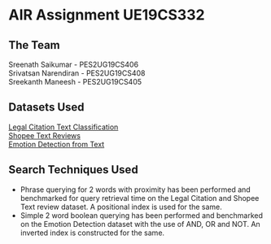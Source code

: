 # AIR Assignment UE19CS332
## The Team
Sreenath Saikumar - PES2UG19CS406<br>
Srivatsan Narendiran - PES2UG19CS408<br>
Sreekanth Maneesh - PES2UG19CS405

## Datasets Used
[Legal Citation Text Classification](https://www.kaggle.com/datasets/shivamb/legal-citation-text-classification)<br>
[Shopee Text Reviews](https://www.kaggle.com/datasets/shymammoth/shopee-reviews)<br>
[Emotion Detection from Text](https://www.kaggle.com/datasets/pashupatigupta/emotion-detection-from-text)

## Search Techniques Used
- Phrase querying for 2 words with proximity has been performed and benchmarked for query retrieval time on the Legal Citation and Shopee Text review dataset. A positional index is used for the same.
- Simple 2 word boolean querying has been performed and benchmarked on the Emotion Detection dataset with the use of AND, OR and NOT. An inverted index is constructed for the same.